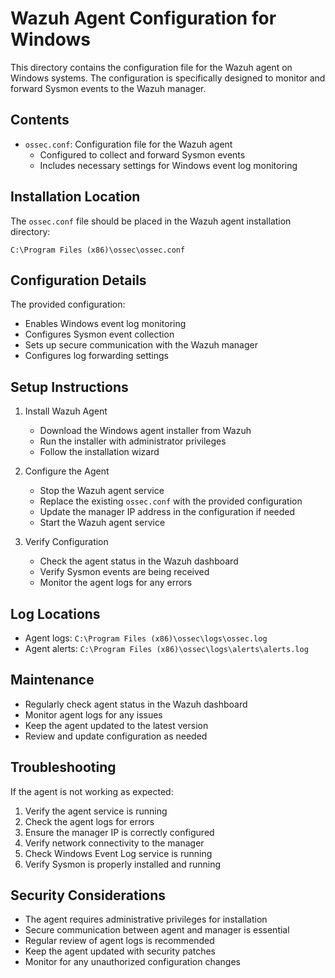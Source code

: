 # Wazuh Agent Configuration for Windows

This directory contains the configuration file for the Wazuh agent on Windows systems. The configuration is specifically designed to monitor and forward Sysmon events to the Wazuh manager.

## Contents

- `ossec.conf`: Configuration file for the Wazuh agent
  - Configured to collect and forward Sysmon events
  - Includes necessary settings for Windows event log monitoring

## Installation Location

The `ossec.conf` file should be placed in the Wazuh agent installation directory:
```
C:\Program Files (x86)\ossec\ossec.conf
```

## Configuration Details

The provided configuration:
- Enables Windows event log monitoring
- Configures Sysmon event collection
- Sets up secure communication with the Wazuh manager
- Configures log forwarding settings

## Setup Instructions

1. Install Wazuh Agent
   - Download the Windows agent installer from Wazuh
   - Run the installer with administrator privileges
   - Follow the installation wizard

2. Configure the Agent
   - Stop the Wazuh agent service
   - Replace the existing `ossec.conf` with the provided configuration
   - Update the manager IP address in the configuration if needed
   - Start the Wazuh agent service

3. Verify Configuration
   - Check the agent status in the Wazuh dashboard
   - Verify Sysmon events are being received
   - Monitor the agent logs for any errors

## Log Locations

- Agent logs: `C:\Program Files (x86)\ossec\logs\ossec.log`
- Agent alerts: `C:\Program Files (x86)\ossec\logs\alerts\alerts.log`

## Maintenance

- Regularly check agent status in the Wazuh dashboard
- Monitor agent logs for any issues
- Keep the agent updated to the latest version
- Review and update configuration as needed

## Troubleshooting

If the agent is not working as expected:
1. Verify the agent service is running
2. Check the agent logs for errors
3. Ensure the manager IP is correctly configured
4. Verify network connectivity to the manager
5. Check Windows Event Log service is running
6. Verify Sysmon is properly installed and running

## Security Considerations

- The agent requires administrative privileges for installation
- Secure communication between agent and manager is essential
- Regular review of agent logs is recommended
- Keep the agent updated with security patches
- Monitor for any unauthorized configuration changes